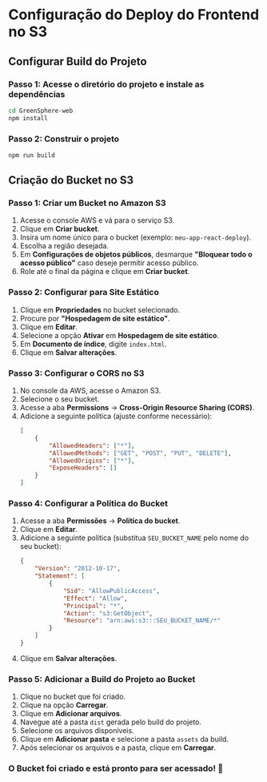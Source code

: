# Configuração do Deploy do Frontend no S3

## Configurar Build do Projeto

### Passo 1: Acesse o diretório do projeto e instale as dependências

```bash
cd GreenSphere-web
npm install
```

### Passo 2: Construir o projeto

```bash
npm run build
```

## Criação do Bucket no S3

### Passo 1: Criar um Bucket no Amazon S3

1. Acesse o console AWS e vá para o serviço S3.
2. Clique em **Criar bucket**.
3. Insira um nome único para o bucket (exemplo: `meu-app-react-deploy`).
4. Escolha a região desejada.
5. Em **Configurações de objetos públicos**, desmarque **"Bloquear todo o acesso público"** caso deseje permitir acesso público.
6. Role até o final da página e clique em **Criar bucket**.

### Passo 2: Configurar para Site Estático

1. Clique em **Propriedades** no bucket selecionado.
2. Procure por **"Hospedagem de site estático"**.
3. Clique em **Editar**.
4. Selecione a opção **Ativar** em **Hospedagem de site estático**.
5. Em **Documento de índice**, digite `index.html`.
6. Clique em **Salvar alterações**.

### Passo 3: Configurar o CORS no S3

1. No console da AWS, acesse o Amazon S3.
2. Selecione o seu bucket.
3. Acesse a aba **Permissions** → **Cross-Origin Resource Sharing (CORS)**.
4. Adicione a seguinte política (ajuste conforme necessário):
   ```json
   [
       {
           "AllowedHeaders": ["*"],
           "AllowedMethods": ["GET", "POST", "PUT", "DELETE"],
           "AllowedOrigins": ["*"],
           "ExposeHeaders": []
       }
   ]    
   ```

### Passo 4: Configurar a Política do Bucket

1. Acesse a aba **Permissões** → **Política do bucket**.
2. Clique em **Editar**.
3. Adicione a seguinte política (substitua `SEU_BUCKET_NAME` pelo nome do seu bucket):
   ```json
   {
       "Version": "2012-10-17",
       "Statement": [
           {
               "Sid": "AllowPublicAccess",
               "Effect": "Allow",
               "Principal": "*",
               "Action": "s3:GetObject",
               "Resource": "arn:aws:s3:::SEU_BUCKET_NAME/*"
           }
       ]
   }
   ```
4. Clique em **Salvar alterações**.

### Passo 5: Adicionar a Build do Projeto ao Bucket

1. Clique no bucket que foi criado.
2. Clique na opção **Carregar**.
3. Clique em **Adicionar arquivos**.
4. Navegue até a pasta `dist` gerada pelo build do projeto.
5. Selecione os arquivos disponíveis.
6. Clique em **Adicionar pasta** e selecione a pasta `assets` da build.
7. Após selecionar os arquivos e a pasta, clique em **Carregar**.

### O Bucket foi criado e está pronto para ser acessado! 🚀

    